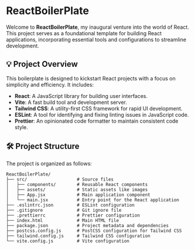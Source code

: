 # **ReactBoilerPlate**

Welcome to **ReactBoilerPlate**, my inaugural venture into the world of React.  
This project serves as a foundational template for building React applications, incorporating essential tools and configurations to streamline development.

## 💡 **Project Overview**

This boilerplate is designed to kickstart React projects with a focus on simplicity and efficiency. It includes:

- **React**: A JavaScript library for building user interfaces.  
- **Vite**: A fast build tool and development server.  
- **Tailwind CSS**: A utility-first CSS framework for rapid UI development.  
- **ESLint**: A tool for identifying and fixing linting issues in JavaScript code.  
- **Prettier**: An opinionated code formatter to maintain consistent code style.  

## 🛠️ **Project Structure**

The project is organized as follows:

```plaintext
ReactBoilerPlate/
├── src/                   # Source files
│   ├── components/        # Reusable React components
│   ├── assets/            # Static assets like images
│   ├── App.jsx            # Main application component
│   └── main.jsx           # Entry point for the React application
├── .eslintrc.json         # ESLint configuration
├── .gitignore             # Git ignore file
├── .prettierrc            # Prettier configuration
├── index.html             # Main HTML file
├── package.json           # Project metadata and dependencies
├── postcss.config.js      # PostCSS configuration for Tailwind CSS
├── tailwind.config.js     # Tailwind CSS configuration
└── vite.config.js         # Vite configuration
